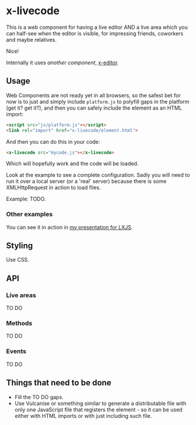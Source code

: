 # x-livecode

This is a web component for having a live editor AND a live area which you can half-see when the editor is visible, for impressing friends, coworkers and maybe relatives.

Nice!

Internally it uses *another component*, [x-editor](https://github.com/sole/x-editor).

## Usage

Web Components are not ready yet in all browsers, so the safest bet for now is to just and simply include `platform.js` to polyfill gaps in the platform (get it? get it?), and then you can safely include the element as an HTML import:

````html
<script src="js/platform.js"></script>
<link rel="import" href="x-livecode/element.html">
````

And then you can do this in your code:

````html
<x-livecode src="mycode.js"></x-livecode>
````

Which will hopefully work and the code will be loaded.

Look at the example to see a complete configuration. Sadly you will need to run it over a local server (or a 'real' server) because there is some XMLHttpRequest in action to load files.

Example: TODO.

### Other examples

You can see it in action in [my presentation for LXJS](https://github.com/sole/lxjs2014).

## Styling

Use CSS.

## API

### Live areas

TO DO


### Methods

TO DO

### Events

TO DO

## Things that need to be done

* Fill the TO DO gaps.
* Use Vulcanise or something similar to generate a distributable file with only one JavaScript file that registers the element - so it can be used either with HTML imports or with just including such file.


